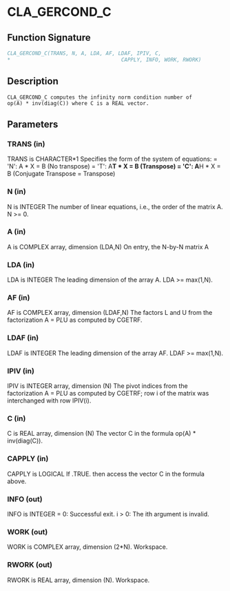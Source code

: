 # CLA_GERCOND_C

## Function Signature

```fortran
CLA_GERCOND_C(TRANS, N, A, LDA, AF, LDAF, IPIV, C,
*                                    CAPPLY, INFO, WORK, RWORK)
```

## Description



    CLA_GERCOND_C computes the infinity norm condition number of
    op(A) * inv(diag(C)) where C is a REAL vector.

## Parameters

### TRANS (in)

TRANS is CHARACTER*1 Specifies the form of the system of equations: = 'N': A * X = B (No transpose) = 'T': A**T * X = B (Transpose) = 'C': A**H * X = B (Conjugate Transpose = Transpose)

### N (in)

N is INTEGER The number of linear equations, i.e., the order of the matrix A. N >= 0.

### A (in)

A is COMPLEX array, dimension (LDA,N) On entry, the N-by-N matrix A

### LDA (in)

LDA is INTEGER The leading dimension of the array A. LDA >= max(1,N).

### AF (in)

AF is COMPLEX array, dimension (LDAF,N) The factors L and U from the factorization A = P*L*U as computed by CGETRF.

### LDAF (in)

LDAF is INTEGER The leading dimension of the array AF. LDAF >= max(1,N).

### IPIV (in)

IPIV is INTEGER array, dimension (N) The pivot indices from the factorization A = P*L*U as computed by CGETRF; row i of the matrix was interchanged with row IPIV(i).

### C (in)

C is REAL array, dimension (N) The vector C in the formula op(A) * inv(diag(C)).

### CAPPLY (in)

CAPPLY is LOGICAL If .TRUE. then access the vector C in the formula above.

### INFO (out)

INFO is INTEGER = 0: Successful exit. i > 0: The ith argument is invalid.

### WORK (out)

WORK is COMPLEX array, dimension (2*N). Workspace.

### RWORK (out)

RWORK is REAL array, dimension (N). Workspace.

